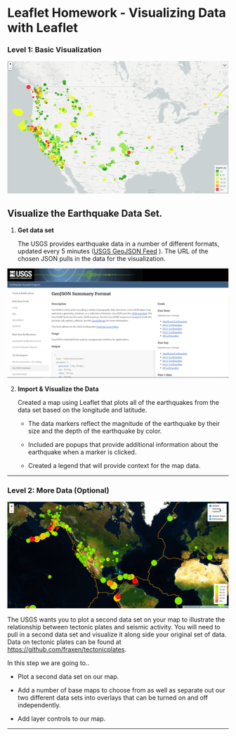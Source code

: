 # Leaflet Homework - Visualizing Data with Leaflet

### Level 1: Basic Visualization

![2-BasicMap](Images/2-BasicMap.png)

## Visualize the Earthquake Data Set.

1. **Get  data set**

   The USGS provides earthquake data in a number of different formats, updated every 5 minutes ([USGS GeoJSON Feed](http://earthquake.usgs.gov/earthquakes/feed/v1.0/geojson.php) ). The URL of the chosen JSON pulls in the data for the visualization.

  ![3-Data](Images/3-Data.png)

2. **Import & Visualize the Data**

   Created a map using Leaflet that plots all of the earthquakes from the data set based on the longitude and latitude.

   * The data markers  reflect the magnitude of the earthquake by their size and the depth of the earthquake by color. 

   * Included are popups that provide additional information about the earthquake when a marker is clicked.

   * Created a legend that will provide context for the map data.

- - -

### Level 2: More Data (Optional)

![5-Advanced](Images/5-Advanced.png)

The USGS wants you to plot a second data set on your map to illustrate the relationship between tectonic plates and seismic activity. You will need to pull in a second data set and visualize it along side your original set of data. Data on tectonic plates can be found at <https://github.com/fraxen/tectonicplates>.

In this step we are going to..

* Plot a second data set on our map.

* Add a number of base maps to choose from as well as separate out our two different data sets into overlays that can be turned on and off independently.

* Add layer controls to our map.

- - -

